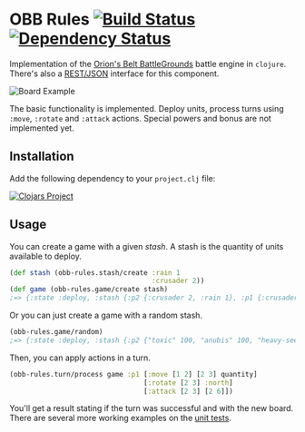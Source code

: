 # OBB Rules  [![Build Status](https://travis-ci.org/orionsbelt-battlegrounds/obb-rules.svg)](https://travis-ci.org/orionsbelt-battlegrounds/obb-rules) [![Dependency Status](https://www.versioneye.com/user/projects/54524ea830a8fe3fcb000004/badge.svg?style=flat)](https://www.versioneye.com/user/projects/54524ea830a8fe3fcb000004)

Implementation of the [Orion's Belt BattleGrounds](https://github.com/orionsbelt-battlegrounds) battle engine in `clojure`. There's also a [REST/JSON](https://github.com/orionsbelt-battlegrounds/obb-rules-api) interface for this component.

![Board Example](https://raw.github.com/orionsbelt-battlegrounds/battle-engine-ai/master/doc/SampleBoard.jpeg)

The basic functionality is implemented. Deploy units, process turns using `:move`, `:rotate` and `:attack` actions. Special powers and bonus are not implemented yet.

## Installation

Add the following dependency to your `project.clj` file:

[![Clojars Project](http://clojars.org/obb-rules/latest-version.svg)](http://clojars.org/obb-rules)

## Usage

You can create a game with a given _stash_. A stash is the quantity of units available to deploy.

```clojure
(def stash (obb-rules.stash/create :rain 1 
                                   :crusader 2))
(def game (obb-rules.game/create stash)
;=> {:state :deploy, :stash {:p2 {:crusader 2, :rain 1}, :p1 {:crusader 2, :rain 1}}, :width 8, :height 8, :elements {}}
```

Or you can just create a game with a random stash.

```clojure
(obb-rules.game/random)
;=> {:state :deploy, :stash {:p2 {"toxic" 100, "anubis" 100, "heavy-seeker" 25, "nova" 25, "kamikaze" 50, "scarab" 50, "worm" 50, "crusader" 25}, :p1 {"toxic" 100, "anubis" 100, "heavy-seeker" 25, "nova" 25, "kamikaze" 50, "scarab" 50, "worm" 50, "crusader" 25}}, :width 8, :height 8, :elements {}}
```

Then, you can apply actions in a turn. 

```clojure
(obb-rules.turn/process game :p1 [:move [1 2] [2 3] quantity]
                                 [:rotate [2 3] :north]
                                 [:attack [2 3] [2 6]])
```

You'll get a result stating if the turn was successful and with the new board. There are several more working examples on the [unit tests](https://github.com/orionsbelt-battlegrounds/obb-rules/tree/master/test/obb_rules).
